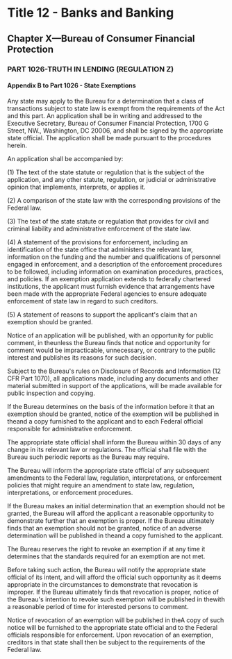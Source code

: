 
# Title 12 - Banks and Banking
## Chapter X—Bureau of Consumer Financial Protection
### PART 1026-TRUTH IN LENDING (REGULATION Z)
#### Appendix B to Part 1026 - State Exemptions

Any state may apply to the Bureau for a determination that a class of transactions subject to state law is exempt from the requirements of the Act and this part. An application shall be in writing and addressed to the Executive Secretary, Bureau of Consumer Financial Protection, 1700 G Street, NW., Washington, DC 20006, and shall be signed by the appropriate state official. The application shall be made pursuant to the procedures herein.

An application shall be accompanied by:

(1) The text of the state statute or regulation that is the subject of the application, and any other statute, regulation, or judicial or administrative opinion that implements, interprets, or applies it.

(2) A comparison of the state law with the corresponding provisions of the Federal law.

(3) The text of the state statute or regulation that provides for civil and criminal liability and administrative enforcement of the state law.

(4) A statement of the provisions for enforcement, including an identification of the state office that administers the relevant law, information on the funding and the number and qualifications of personnel engaged in enforcement, and a description of the enforcement procedures to be followed, including information on examination procedures, practices, and policies. If an exemption application extends to federally chartered institutions, the applicant must furnish evidence that arrangements have been made with the appropriate Federal agencies to ensure adequate enforcement of state law in regard to such creditors.

(5) A statement of reasons to support the applicant's claim that an exemption should be granted.

Notice of an application will be published, with an opportunity for public comment, in theunless the Bureau finds that notice and opportunity for comment would be impracticable, unnecessary, or contrary to the public interest and publishes its reasons for such decision.

Subject to the Bureau's rules on Disclosure of Records and Information (12 CFR Part 1070), all applications made, including any documents and other material submitted in support of the applications, will be made available for public inspection and copying.

If the Bureau determines on the basis of the information before it that an exemption should be granted, notice of the exemption will be published in theand a copy furnished to the applicant and to each Federal official responsible for administrative enforcement.

The appropriate state official shall inform the Bureau within 30 days of any change in its relevant law or regulations. The official shall file with the Bureau such periodic reports as the Bureau may require.

The Bureau will inform the appropriate state official of any subsequent amendments to the Federal law, regulation, interpretations, or enforcement policies that might require an amendment to state law, regulation, interpretations, or enforcement procedures.

If the Bureau makes an initial determination that an exemption should not be granted, the Bureau will afford the applicant a reasonable opportunity to demonstrate further that an exemption is proper. If the Bureau ultimately finds that an exemption should not be granted, notice of an adverse determination will be published in theand a copy furnished to the applicant.

The Bureau reserves the right to revoke an exemption if at any time it determines that the standards required for an exemption are not met.

Before taking such action, the Bureau will notify the appropriate state official of its intent, and will afford the official such opportunity as it deems appropriate in the circumstances to demonstrate that revocation is improper. If the Bureau ultimately finds that revocation is proper, notice of the Bureau's intention to revoke such exemption will be published in thewith a reasonable period of time for interested persons to comment.

Notice of revocation of an exemption will be published in theA copy of such notice will be furnished to the appropriate state official and to the Federal officials responsible for enforcement. Upon revocation of an exemption, creditors in that state shall then be subject to the requirements of the Federal law.
